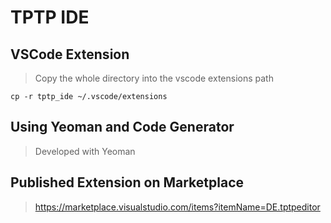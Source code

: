 
# TPTP IDE

## VSCode Extension

> Copy the whole directory into the vscode extensions path

```
cp -r tptp_ide ~/.vscode/extensions
```

## Using Yeoman and Code Generator

> Developed with Yeoman

## Published Extension on Marketplace

> https://marketplace.visualstudio.com/items?itemName=DE.tptpeditor